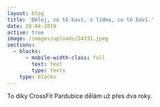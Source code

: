 ```yaml
---
layout: blog
title: 'Dělej, co tě baví, s lidma, co tě baví.'
date: 28-04-2019
active: true
image: /images/uploads/24331.jpeg
sections:
  - blocks:
      - mobile-width-class: full
        text: text
        type: texts
    type: blocks
---
```

To díky CrossFit Pardubice dělám už přes dva roky.
